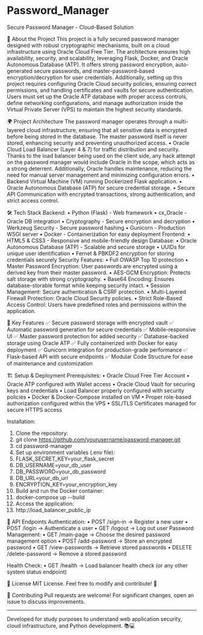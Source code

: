 # Password_Manager

Secure Password Manager - Cloud-Based Solution

🔐 About the Project
This project is a fully secured password manager designed with robust cryptographic mechanisms, built on a cloud infrastructure using Oracle Cloud Free Tier. The architecture ensures high availability, security, and scalability, leveraging Flask, Docker, and Oracle Autonomous Database (ATP). It offers strong password encryption, auto-generated secure passwords, and master-password-based encryption/decryption for user credentials.
Additionally, setting up this project requires configuring Oracle Cloud security policies, ensuring correct permissions, and handling certificates and vaults for secure authentication. Users must set up the Oracle ATP database with proper access controls, define networking configurations, and manage authorization inside the Virtual Private Server (VPS) to maintain the highest security standards.

🌍 Project Architecture
The password manager operates through a multi-layered cloud infrastructure, ensuring that all sensitive data is encrypted before being stored in the database. The master password itself is never stored, enhancing security and preventing unauthorized access.
•	Oracle Cloud Load Balancer (Layer 4 & 7) for traffic distribution and security. Thanks to the load balancer being used on the client side, any hack attempt on the password manager would include Oracle in the scope, which acts as a strong deterrent. Additionally, Oracle handles maintenance, reducing the need for manual server management and minimizing configuration errors.
•	Backend Virtual Machine (VM) running Dockerized Flask application.
•	Oracle Autonomous Database (ATP) for secure credential storage.
•	Secure API Communication with encrypted transactions, strong authentication, and strict access control.

🛠️ Tech Stack
Backend:
•	Python (Flask) - Web framework
•	cx_Oracle - Oracle DB integration
•	Cryptography - Secure encryption and decryption
•	Werkzeug Security - Secure password hashing
•	Gunicorn - Production WSGI server
•	Docker - Containerization for easy deployment
Frontend:
•	HTML5 & CSS3 - Responsive and mobile-friendly design
Database:
•	Oracle Autonomous Database (ATP) - Scalable and secure storage
•	UUIDs for unique user identification
•	Fernet & PBKDF2 encryption for storing credentials securely
Security Features:
•	Full OWASP Top 10 protection
•	Master Password Encryption: User passwords are encrypted using a derived key from their master password.
•	AES-GCM Encryption: Protects salt storage with strong cryptography.
•	Base64 Encoding: Ensures database-storable format while keeping security intact.
•	Session Management: Secure authentication & CSRF protection.
•	Multi-Layered Firewall Protection: Oracle Cloud Security policies.
•	Strict Role-Based Access Control: Users have predefined roles and permissions within the application.

🔑 Key Features
✅ Secure password storage with encrypted vault
✅ Automatic password generation for secure credentials
✅ Mobile-responsive UI
✅ Master password protection for added security
✅ Database-backed storage using Oracle ATP
✅ Fully containerized with Docker for easy deployment
✅ Gunicorn integration for production-grade performance
✅ Flask-based API with secure endpoints
✅ Modular Code Structure for ease of maintenance and customization

🏗️ Setup & Deployment
Prerequisites:
•	Oracle Cloud Free Tier Account
•	Oracle ATP configured with Wallet access
•	Oracle Cloud Vault for securing keys and credentials
•	Load Balancer properly configured with security policies
•	Docker & Docker-Compose installed on VM
•	Proper role-based authorization configured within the VPS
•	SSL/TLS Certificates managed for secure HTTPS access

Installation:
1.	Clone the repository:
2.	git clone https://github.com/yourusername/password-manager.git
3.	cd password-manager
4.	Set up environment variables (.env file):
5.	FLASK_SECRET_KEY=your_flask_secret
6.	DB_USERNAME=your_db_user
7.	DB_PASSWORD=your_db_password
8.	DB_URL=your_db_url
9.	ENCRYPTION_KEY=your_encryption_key
10.	Build and run the Docker container:
11.	docker-compose up --build
12.	Access the application:
13.	http://load_balancer_public_ip

📝 API Endpoints
Authentication:
•	POST /sign-in → Register a new user
•	POST /login → Authenticate a user
•	GET /logout → Log out user
Password Management:
•	GET /main-page → Choose the desired password management option
•	POST /add-password → Store an encrypted password
•	GET /view-passwords → Retrieve stored passwords
•	DELETE /delete-password → Remove a stored password

Health Check:
•	GET /health → Load balancer health check (or any other system status endpoint)

📜 License
MIT License. Feel free to modify and contribute! 🎉

🤝 Contributing
Pull requests are welcome! For significant changes, open an issue to discuss improvements.

________________________________________

Developed for study purposes to understand web application security, cloud infrastructure, and Python development. 📚💻
